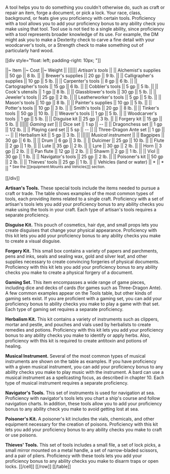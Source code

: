 A tool helps you to do something you couldn't otherwise do, such as craft or repair an item, forge a document, or pick a lock. Your race, class, background, or feats give you proficiency with certain tools. Proficiency with a tool allows you to add your proficiency bonus to any ability check you make using that tool. Tool use is not tied to a single ability, since proficiency with a tool represents broader knowledge of its use. For example, the DM might ask you to make a Dexterity check to carve a fine detail with your woodcarver's tools, or a Strength check to make something out of particularly hard wood.

[[div style="float: left; padding-right: 10px; "]]

||~ Item ||~ Cost ||~ Weight ||
|||||| *Artisan's tools* ||
|| Alchemist's supplies || 50 gp || 8 lb. ||
|| Brewer's supplies || 20 gp || 9 lb. ||
|| Calligrapher's supplies || 10 gp || 5 lb. ||
|| Carpenter's tools || 8 gp || 6 lb. ||
|| Cartographer's tools || 15 gp || 6 lb. ||
|| Cobbler's tools || 5 gp || 5 lb. ||
|| Cook's utensils || 1 gp || 8 lb. ||
|| Glassblower's tools || 30 gp || 5 lb. ||
|| Jeweler's tools || 25 gp || 2 lb. ||
|| Leatherworker's tools || 5 gp || 5 lb. ||
|| Mason's tools || 10 gp || 8 lb. ||
|| Painter's supplies || 10 gp || 5 lb. ||
|| Potter's tools || 10 gp || 3 lb. ||
|| Smith's tools || 20 gp || 8 lb. ||
|| Tinker's tools || 50 gp || 10 lb. ||
|| Weaver's tools || 1 gp || 5 lb. ||
|| Woodcarver's tools || 1 gp || 5 lb. ||
|| Disguise kit || 25 gp || 3 lb. ||
|| Forgery kit || 15 gp || 5 lb. ||
|||||| *Gaming set* ||
|| Dice set || 1 sp || -- ||
|| Dragonchess set || 1 gp || 1/2 lb. ||
|| Playing card set || 5 sp || -- ||
|| Three-Dragon Ante set || 1 gp || -- ||
|| Herbalism kit || 5 gp || 3 lb. ||
|||||| *Musical instrument* ||
|| Bagpipes || 30 gp || 6 lb. ||
|| Drum || 6 gp || 3 lb. ||
|| Dulcimer || 25 gp || 10 lb. ||
|| Flute || 2 gp || 1 lb. ||
|| Lute || 35 gp || 2 lb. ||
|| Lyre || 30 gp || 2 lb. ||
|| Horn || 3 gp || 2 lb. ||
|| Pan flute || 12 gp || 2 lb. ||
|| Shawm || 2 gp || 1 lb. ||
|| Viol || 30 gp || 1 lb. ||
|| Navigator's tools || 25 gp || 2 lb. ||
|| Poisoner's kit || 50 gp || 2 lb. ||
|| Thieves' tools || 25 gp || 1 lb. ||
|| Vehicles (land or water) || * || * ||
<sup>* See the [[[equipment:Mounts and Vehicles]]] section.</sup>

[[/div]]

**Artisan's Tools.** These special tools include the items needed to pursue a craft or trade. The table shows examples of the most common types of tools, each providing items related to a single craft. Proficiency with a set of artisan's tools lets you add your proficiency bonus to any ability checks you make using the tools in your craft. Each type of artisan's tools requires a separate proficiency.

**Disguise Kit.** This pouch of cosmetics, hair dye, and small props lets you create disguises that change your physical appearance. Proficiency with this kit lets you add your proficiency bonus to any ability checks you make to create a visual disguise.

**Forgery Kit.** This small box contains a variety of papers and parchments, pens and inks, seals and sealing wax, gold and silver leaf, and other supplies necessary to create convincing forgeries of physical documents. Proficiency with this kit lets you add your proficiency bonus to any ability checks you make to create a physical forgery of a document.

**Gaming Set.** This item encompasses a wide range of game pieces, including dice and decks of cards (for games such as Three-Dragon Ante). A few common examples appear on the Tools table, but other kinds of gaming sets exist. If you are proficient with a gaming set, you can add your proficiency bonus to ability checks you make to play a game with that set. Each type of gaming set requires a separate proficiency.

**Herbalism Kit.** This kit contains a variety of instruments such as clippers, mortar and pestle, and pouches and vials used by herbalists to create remedies and potions. Proficiency with this kit lets you add your proficiency bonus to any ability checks you make to identify or apply herbs. Also, proficiency with this kit is required to create antitoxin and potions of healing.

**Musical Instrument.** Several of the most common types of musical instruments are shown on the table as examples. If you have proficiency with a given musical instrument, you can add your proficiency bonus to any ability checks you make to play music with the instrument. A bard can use a musical instrument as a spellcasting focus, as described in chapter 10. Each type of musical instrument requires a separate proficiency.

**Navigator's Tools.** This set of instruments is used for navigation at sea. Proficiency with navigator's tools lets you chart a ship's course and follow navigation charts. In addition, these tools allow you to add your proficiency bonus to any ability check you make to avoid getting lost at sea.

**Poisoner's Kit.** A poisoner's kit includes the vials, chemicals, and other equipment necessary for the creation of poisons. Proficiency with this kit lets you add your proficiency bonus to any ability checks you make to craft or use poisons.

**Thieves' Tools.** This set of tools includes a small file, a set of lock picks, a small mirror mounted on a metal handle, a set of narrow-bladed scissors, and a pair of pliers. Proficiency with these tools lets you add your proficiency bonus to any ability checks you make to disarm traps or open locks.
[[/cell]]
[[/row]]
[[/table]]
